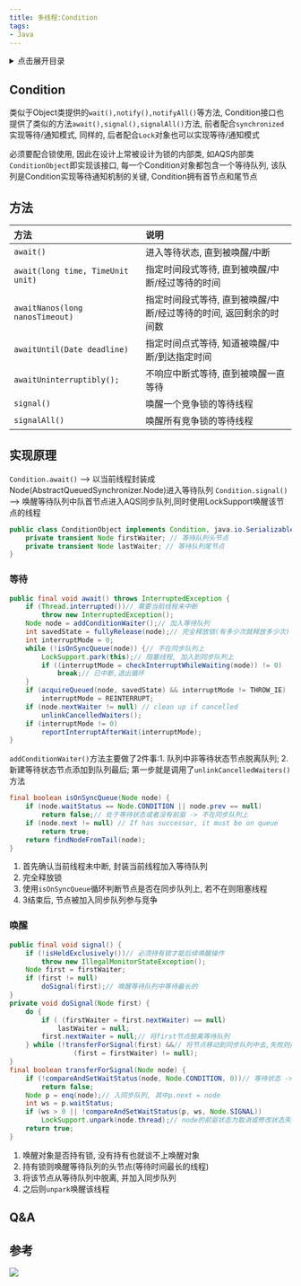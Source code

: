 ```yaml
---
title: 多线程:Condition
tags:
- Java
---
```

<details>
<summary>点击展开目录</summary>
<!-- TOC -->

- [Condition](#condition)
- [方法](#方法)
- [实现原理](#实现原理)
    - [等待](#等待)
    - [唤醒](#唤醒)
- [Q&A](#qa)
- [参考](#参考)

<!-- /TOC -->
</details>

## Condition

类似于Object类提供的`wait(),notify(),notifyAll()`等方法, Condition接口也提供了类似的方法`await(),signal(),signalAll()`方法,
前者配合`synchronized`实现等待/通知模式, 同样的, 后者配合`Lock`对象也可以实现等待/通知模式

必须要配合锁使用, 因此在设计上常被设计为锁的内部类,
如AQS内部类`ConditionObject`即实现该接口, 每一个Condition对象都包含一个等待队列, 该队列是Condition实现等待通知机制的关键, Condition拥有首节点和尾节点

## 方法

| 方法                              | 说明                                                         |
| :-------------------------------- | :----------------------------------------------------------- |
| `await()`                         | 进入等待状态, 直到被唤醒/中断                                |
| `await(long time, TimeUnit unit)` | 指定时间段式等待, 直到被唤醒/中断/经过等待的时间             |
| `awaitNanos(long nanosTimeout)`   | 指定时间段式等待, 直到被唤醒/中断/经过等待的时间, 返回剩余的时间数 |
| `awaitUntil(Date deadline)`       | 指定时间点式等待, 知道被唤醒/中断/到达指定时间               |
| `awaitUninterruptibly();`         | 不响应中断式等待, 直到被唤醒一直等待                         |
| `signal()`                        | 唤醒一个竞争锁的等待线程                                     |
| `signalAll()`                     | 唤醒所有竞争锁的等待线程                                     |

## 实现原理

`Condition.await()` --> 以当前线程封装成Node(AbstractQueuedSynchronizer.Node)进入等待队列
`Condition.signal()` --> 唤醒等待队列中队首节点进入AQS同步队列,同时使用LockSupport唤醒该节点的线程
```Java
public class ConditionObject implements Condition, java.io.Serializable {
    private transient Node firstWaiter; // 等待队列头节点
    private transient Node lastWaiter; // 等待队列尾节点
}
```

### 等待

```Java
public final void await() throws InterruptedException {
    if (Thread.interrupted())// 需要当前线程未中断
        throw new InterruptedException();
    Node node = addConditionWaiter();// 加入等待队列
    int savedState = fullyRelease(node);// 完全释放锁(有多少次就释放多少次)
    int interruptMode = 0;
    while (!isOnSyncQueue(node)) {// 不在同步队列上
        LockSupport.park(this);// 阻塞线程, 加入到同步队列上
        if ((interruptMode = checkInterruptWhileWaiting(node)) != 0)
            break;// 已中断,退出循环
    }
    if (acquireQueued(node, savedState) && interruptMode != THROW_IE)
        interruptMode = REINTERRUPT;
    if (node.nextWaiter != null) // clean up if cancelled
        unlinkCancelledWaiters();
    if (interruptMode != 0)
        reportInterruptAfterWait(interruptMode);
}
```
`addConditionWaiter()`方法主要做了2件事:1. 队列中非等待状态节点脱离队列; 2. 新建等待状态节点添加到队列最后;
第一步就是调用了`unlinkCancelledWaiters()`方法

```Java
final boolean isOnSyncQueue(Node node) {
    if (node.waitStatus == Node.CONDITION || node.prev == null)
        return false;// 处于等待状态或者没有前驱 -> 不在同步队列上
    if (node.next != null) // If has successor, it must be on queue
        return true;
    return findNodeFromTail(node);
}
```

1. 首先确认当前线程未中断, 封装当前线程加入等待队列
2. 完全释放锁
3. 使用`isOnSyncQueue`循环判断节点是否在同步队列上, 若不在则阻塞线程
4. 3结束后, 节点被加入同步队列参与竞争

### 唤醒

```Java
public final void signal() {
    if (!isHeldExclusively())// 必须持有锁才能后续唤醒操作
        throw new IllegalMonitorStateException();
    Node first = firstWaiter;
    if (first != null)
        doSignal(first);// 唤醒等待队列中等待最长的
}
private void doSignal(Node first) {
    do {
        if ( (firstWaiter = first.nextWaiter) == null)
            lastWaiter = null;
        first.nextWaiter = null;// 将first节点脱离等待队列
    } while (!transferForSignal(first) &&// 将节点移动到同步队列中去,失败则操作下一个
                (first = firstWaiter) != null);
}
final boolean transferForSignal(Node node) {
    if (!compareAndSetWaitStatus(node, Node.CONDITION, 0))// 等待状态 -> 无锁状态
        return false;
    Node p = enq(node);// 入同步队列, 其中p.next = node
    int ws = p.waitStatus;
    if (ws > 0 || !compareAndSetWaitStatus(p, ws, Node.SIGNAL))
        LockSupport.unpark(node.thread);// node的前驱状态为取消或修改状态失败时则唤醒
    return true;
}
```
1. 唤醒对象是否持有锁, 没有持有也就谈不上唤醒对象
2. 持有锁则唤醒等待队列的头节点(等待时间最长的线程)
3. 将该节点从等待队列中脱离, 并加入同步队列
4. 之后则`unpark`唤醒该线程

## Q&A


## 参考


[![](https://static.segmentfault.com/v-5b1df2a7/global/img/creativecommons-cc.svg)](https://creativecommons.org/licenses/by-nc-nd/4.0/)

